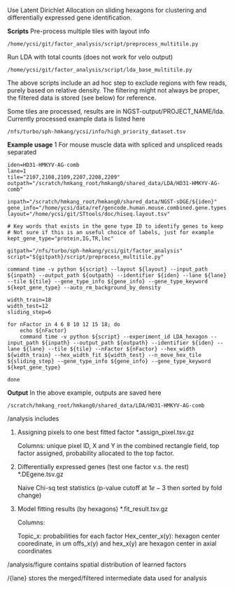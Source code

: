 Use Latent Dirichlet Allocation on sliding hexagons for clustering and differentially expressed gene identification.

**Scripts**
Pre-process multiple tiles with layout info
```
/home/ycsi/git/factor_analysis/script/preprocess_multitile.py
```
Run LDA with total counts (does not work for velo output)
```
/home/ycsi/git/factor_analysis/script/lda_base_multitile.py
```

The above scripts include an ad hoc step to exclude regions with few reads, purely based on relative density. The filtering might not always be proper, the filtered data is stored (see below) for reference.

Some tiles are processed, results are in NGST-output/PROJECT_NAME/lda. Currently processed example data is listed here
```
/nfs/turbo/sph-hmkang/ycsi/info/high_priority_dataset.tsv
```

**Example usage**
1 For mouse muscle data with spliced and unspliced reads separated

```
iden=HD31-HMKYV-AG-comb
lane=1
tile="2107,2108,2109,2207,2208,2209"
outpath="/scratch/hmkang_root/hmkang0/shared_data/LDA/HD31-HMKYV-AG-comb"

inpath="/scratch/hmkang_root/hmkang0/shared_data/NGST-sDGE/${iden}"
gene_info="/home/ycsi/data/ref/gencode.human.mouse.combined.gene.types.tsv"
layout="/home/ycsi/git/STtools/doc/hiseq.layout.tsv"

# Key words that exists in the gene type ID to identify genes to keep
# Not sure if this is an useful choice of labels, just for example
kept_gene_type="protein,IG,TR,lnc"

gitpath="/nfs/turbo/sph-hmkang/ycsi/git/factor_analysis"
script="${gitpath}/script/preprocess_multitile.py"

command time -v python ${script} --layout ${layout} --input_path ${inpath} --output_path ${outpath} --identifier ${iden} --lane ${lane} --tile ${tile} --gene_type_info ${gene_info} --gene_type_keyword ${kept_gene_type} --auto_rm_background_by_density

width_train=18
width_test=12
sliding_step=6

for nFactor in 4 6 8 10 12 15 18; do
    echo ${nFactor}
    command time -v python ${script} --experiment_id LDA_hexagon --input_path ${inpath} --output_path ${outpath} --identifier ${iden} --lane ${lane} --tile ${tile} --nFactor ${nFactor} --hex_width ${width_train} --hex_width_fit ${width_test} --n_move_hex_tile ${sliding_step} --gene_type_info ${gene_info} --gene_type_keyword ${kept_gene_type}

done
```

**Output**
In the above example, outputs are saved here
```
/scratch/hmkang_root/hmkang0/shared_data/LDA/HD31-HMKYV-AG-comb
```
/analysis includes
1. Assigning pixels to one best fitted factor \*.assign_pixel.tsv.gz

    Columns: unique pixel ID, X and Y in the combined rectangle field, top factor assigned, probability allocated to the top factor.
2. Differentially expressed genes (test one factor v.s. the rest) \*.DEgene.tsv.gz

    Naive Chi-sq test statistics (p-value cutoff at $1e-3$ then sorted by fold change)
3. Model fitting results (by hexagons) \*.fit_result.tsv.gz

    Columns:

    Topic_x: probabilities for each factor
    Hex_center_x(y): hexagon center cooredinate, in um
    offs_x(y) and hex_x(y) are hexagon center in axial coordinates

/analysis/figure contains spatial distribution of learned factors

/{lane} stores the merged/filtered intermediate data used for analysis
